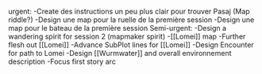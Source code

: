 urgent:
	-Create des instructions un peu plus clair pour trouver Pasaj (Map riddle?)
	-Design une map pour la ruelle de la première session
	-Design une map pour le bateau de la première session
Semi-urgent:
	-Design a wandering spirit for session 2 (mapmaker spirit)
	-[[Lomei]] map
	-Further flesh out [[Lomei]]
	-Advance SubPlot lines for [[Lomei]]
	-Design Encounter for path to Lomei
	-Design [[Wurmwater]] and overall environnement description
	-Focus first story arc